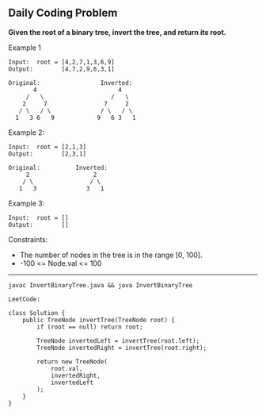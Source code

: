 ## Daily Coding Problem

**Given the root of a binary tree, invert the tree, and return its root.**

Example 1
```
Input:  root = [4,2,7,1,3,6,9]
Output:        [4,7,2,9,6,3,1]
```

```
Original:                 Inverted:
       4                       4
     /   \                   /   \
    2     7                7     2
   / \   / \              / \   / \
  1   3 6   9            9   6 3   1
```

Example 2:
```
Input:  root = [2,1,3]
Output:        [2,3,1]
```

```
Original:          Inverted:
     2                  2
    / \                / \
   1   3              3   1
```

Example 3:
```
Input:  root = []
Output:        []
```


Constraints:

* The number of nodes in the tree is in the range [0, 100].
* -100 <= Node.val <= 100


--------------


```
javac InvertBinaryTree.java && java InvertBinaryTree
```

```
LeetCode:

class Solution {
    public TreeNode invertTree(TreeNode root) {
        if (root == null) return root;

        TreeNode invertedLeft = invertTree(root.left);
        TreeNode invertedRight = invertTree(root.right);

        return new TreeNode(
            root.val,
            invertedRight,
            invertedLeft
        );
    }
}
```